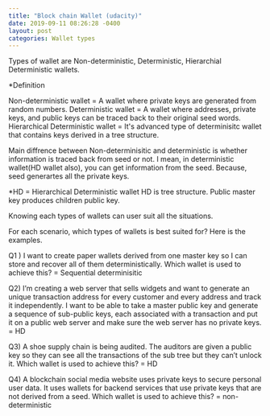 ```yaml
---
title: "Block chain Wallet (udacity)"
date: 2019-09-11 08:26:28 -0400
layout: post
categories: Wallet types
---
```


Types of wallet are Non-deterministic, Deterministic, Hierarchial Deterministic wallets.

*Definition

Non-deterministic wallet = A wallet where private keys are generated from random numbers.
Deterministic wallet = A wallet where addresses, private keys, and public keys can be traced back to their original seed words.
Hierarchical Deterministic wallet = It's advanced type of determinisitc wallet that contains keys derived in a tree structure.

Main diffrence between Non-determinisitic and deterministic is whether information is traced back from seed or not.
I mean, in deterministic wallet(HD wallet also), you can get information from the seed.
Because, seed generartes all the private keys. 

*HD = Hierarchical Deterministic wallet
HD is tree structure. Public master key produces children public key.

Knowing each types of wallets can user suit all the situations.

For each scenario, which types of wallets is best suited for? Here is the examples.

Q1 ) I want to create paper wallets derived from one master key so I can store and recover all of them deterministically. 
Which wallet is used to achieve this? 
= Sequential determinisitic 

Q2)  I’m creating a web server that sells widgets and want to generate an unique transaction address for every customer
and every address and track it independently. I want to be able to take a master public key and generate a sequence of sub-public keys, 
each associated with a transaction and put it on a public web server and make sure the web server has no private keys. 
= HD

Q3) A shoe supply chain is being audited. 
The auditors are given a public key so they can see all the transactions of the sub tree but they can’t unlock it. 
Which wallet is used to achieve this? 
= HD

Q4) A blockchain social media website uses private keys to secure personal user data. 
It uses wallets for backend services that use private keys that are not derived from a seed. 
Which wallet is used to achieve this?
= non-deterministic 

